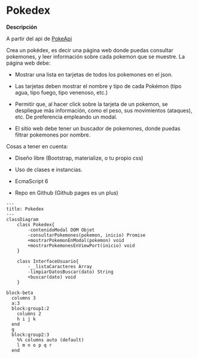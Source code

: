 # Pokedex
**Descripción**

A partir del api de [PokeApi](https://pokeapi.co/)

Crea un pokédex, es decir una página web donde puedas consultar pokemones, y leer información sobre cada pokemon que se muestre.
La página web debe:

- Mostrar una lista en tarjetas de todos los pokemones en el json.

- Las tarjetas deben mostrar el nombre y tipo de cada Pokémon (tipo agua, tipo fuego, tipo venenoso, etc.)

- Permitir que, al hacer click sobre la tarjeta de un pokemon, se despliegue más información, como el peso, sus movimientos (ataques), etc. De preferencia empleando un modal.

- El sitio web debe tener un buscador de pokemones, donde puedas filtrar pokemones por nombre.

Cosas a tener en cuenta:

- Diseño libre (Bootstrap, materialize, o tu propio css)

- Uso de clases e instancias.

- EcmaScript 6

- Repo en Github (Github pages es un plus)


```mermaid
---
title: Pokedex
---
classDiagram
    class Pokedex{
        -contenidoModal DOM Objet
        -consultarPokemones(pokemon, inicio) Promise
        +mostrarPokemonEnModal(pokemon) void
        +mostrarPokemonesEnViewPort(inicio) void
    }

    class InterfaceUsuario{
        -__listaCaracteres Array
        -limpiarDatosBuscar(dato) String
        +buscar(dato) void
    }
    
block-beta
  columns 3
  a:3
  block:group1:2
    columns 2
    h i j k
  end
  g
  block:group2:3
    %% columns auto (default)
    l m n o p q r
  end
